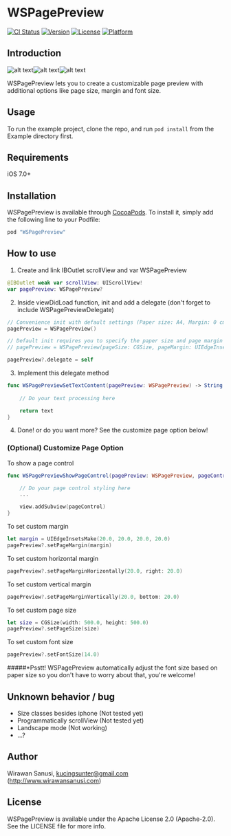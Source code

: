 # WSPagePreview

[![CI Status](http://img.shields.io/travis/wirawan-syscli/WSPagePreview.svg?style=flat)](https://travis-ci.org/wirawan-syscli/WSPagePreview)
[![Version](https://img.shields.io/cocoapods/v/WSPagePreview.svg?style=flat)](http://cocoapods.org/pods/WSPagePreview)
[![License](https://img.shields.io/cocoapods/l/WSPagePreview.svg?style=flat)](http://cocoapods.org/pods/WSPagePreview)
[![Platform](https://img.shields.io/cocoapods/p/WSPagePreview.svg?style=flat)](http://cocoapods.org/pods/WSPagePreview)

## Introduction

![alt text](http://i.imgur.com/qdndBZq.png "WSPagePreview-1")![alt text](http://i.imgur.com/VPPARlx.png "WSPagePreview-2")![alt text](http://i.imgur.com/H5h6Qu1.png "WSPagePreview-3")

WSPagePreview lets you to create a customizable page preview with additional options like page size, margin and font size.

## Usage

To run the example project, clone the repo, and run `pod install` from the Example directory first.

## Requirements

iOS 7.0+

## Installation

WSPagePreview is available through [CocoaPods](http://cocoapods.org). To install
it, simply add the following line to your Podfile:

```ruby
pod "WSPagePreview"
```

## How to use

1) Create and link IBOutlet scrollView and var WSPagePreview
```swift
@IBOutlet weak var scrollView: UIScrollView!
var pagePreview: WSPagePreview?
```
2) Inside viewDidLoad function, init and add a delegate (don't forget to include WSPagePreviewDelegate)
```swift
// Convenience init with default settings (Paper size: A4, Margin: 0 cm)
pagePreview = WSPagePreview()

// Default init requires you to specify the paper size and page margin
// pagePreview = WSPagePreview(pageSize: CGSize, pageMargin: UIEdgeInsets, fontSize: CGFloat)

pagePreview?.delegate = self
```
3) Implement this delegate method
```swift
func WSPagePreviewSetTextContent(pagePreview: WSPagePreview) -> String {
    
    // Do your text processing here

    return text
}
```
4) Done! or do you want more? See the customize page option below!

### (Optional) Customize Page Option

To show a page control
```swift
func WSPagePreviewShowPageControl(pagePreview: WSPagePreview, pageControl: UIPageControl) {

    // Do your page control styling here
    ...

    view.addSubview(pageControl)
}
```

To set custom margin
```swift
let margin = UIEdgeInsetsMake(20.0, 20.0, 20.0, 20.0)
pagePreview?.setPageMargin(margin)
```

To set custom horizontal margin
```swift
pagePreview?.setPageMarginHorizontally(20.0, right: 20.0)
```

To set custom vertical margin
```swift
pagePreview?.setPageMarginVertically(20.0, bottom: 20.0)
```

To set custom page size
```swift
let size = CGSize(width: 500.0, height: 500.0)
pagePreview?.setPageSize(size)
```

To set custom font size
```swift
pagePreview?.setFontSize(14.0)
```
#####*Psstt! WSPagePreview automatically adjust the font size based on paper size so you don't have to worry about that, you're welcome!

## Unknown behavior / bug

- Size classes besides iphone (Not tested yet)
- Programmatically scrollView (Not tested yet)
- Landscape mode (Not working)
- ...? 

## Author

Wirawan Sanusi, kucingsunter@gmail.com (http://www.wirawansanusi.com)

## License

WSPagePreview is available under the Apache License 2.0 (Apache-2.0). See the LICENSE file for more info.
